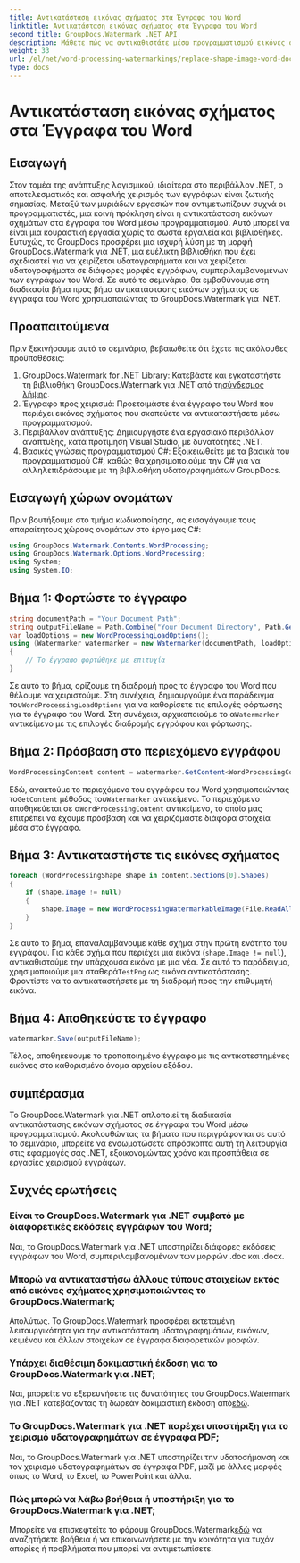```yaml
---
title: Αντικατάσταση εικόνας σχήματος στα Έγγραφα του Word
linktitle: Αντικατάσταση εικόνας σχήματος στα Έγγραφα του Word
second_title: GroupDocs.Watermark .NET API
description: Μάθετε πώς να αντικαθιστάτε μέσω προγραμματισμού εικόνες σχήματος σε έγγραφα του Word χρησιμοποιώντας το GroupDocs.Watermark για .NET. Απλοποιήστε τις εργασίες χειρισμού εγγράφων χωρίς κόπο.
weight: 33
url: /el/net/word-processing-watermarkings/replace-shape-image-word-docs/
type: docs
---
```

# Αντικατάσταση εικόνας σχήματος στα Έγγραφα του Word

## Εισαγωγή
Στον τομέα της ανάπτυξης λογισμικού, ιδιαίτερα στο περιβάλλον .NET, ο αποτελεσματικός και ασφαλής χειρισμός των εγγράφων είναι ζωτικής σημασίας. Μεταξύ των μυριάδων εργασιών που αντιμετωπίζουν συχνά οι προγραμματιστές, μια κοινή πρόκληση είναι η αντικατάσταση εικόνων σχημάτων στα έγγραφα του Word μέσω προγραμματισμού. Αυτό μπορεί να είναι μια κουραστική εργασία χωρίς τα σωστά εργαλεία και βιβλιοθήκες.
Ευτυχώς, το GroupDocs προσφέρει μια ισχυρή λύση με τη μορφή GroupDocs.Watermark για .NET, μια ευέλικτη βιβλιοθήκη που έχει σχεδιαστεί για να χειρίζεται υδατογραφήματα και να χειρίζεται υδατογραφήματα σε διάφορες μορφές εγγράφων, συμπεριλαμβανομένων των εγγράφων του Word. Σε αυτό το σεμινάριο, θα εμβαθύνουμε στη διαδικασία βήμα προς βήμα αντικατάστασης εικόνων σχήματος σε έγγραφα του Word χρησιμοποιώντας το GroupDocs.Watermark για .NET.
## Προαπαιτούμενα
Πριν ξεκινήσουμε αυτό το σεμινάριο, βεβαιωθείτε ότι έχετε τις ακόλουθες προϋποθέσεις:
1.  GroupDocs.Watermark for .NET Library: Κατεβάστε και εγκαταστήστε τη βιβλιοθήκη GroupDocs.Watermark για .NET από τη[σύνδεσμος λήψης](https://releases.groupdocs.com/Watermark/net/).
2. Έγγραφο προς χειρισμό: Προετοιμάστε ένα έγγραφο του Word που περιέχει εικόνες σχήματος που σκοπεύετε να αντικαταστήσετε μέσω προγραμματισμού.
3. Περιβάλλον ανάπτυξης: Δημιουργήστε ένα εργασιακό περιβάλλον ανάπτυξης, κατά προτίμηση Visual Studio, με δυνατότητες .NET.
4. Βασικές γνώσεις προγραμματισμού C#: Εξοικειωθείτε με τα βασικά του προγραμματισμού C#, καθώς θα χρησιμοποιούμε την C# για να αλληλεπιδράσουμε με τη βιβλιοθήκη υδατογραφημάτων GroupDocs.
## Εισαγωγή χώρων ονομάτων
Πριν βουτήξουμε στο τμήμα κωδικοποίησης, ας εισαγάγουμε τους απαραίτητους χώρους ονομάτων στο έργο μας C#:
```csharp
using GroupDocs.Watermark.Contents.WordProcessing;
using GroupDocs.Watermark.Options.WordProcessing;
using System;
using System.IO;
```
## Βήμα 1: Φορτώστε το έγγραφο
```csharp
string documentPath = "Your Document Path";
string outputFileName = Path.Combine("Your Document Directory", Path.GetFileName(documentPath));
var loadOptions = new WordProcessingLoadOptions();
using (Watermarker watermarker = new Watermarker(documentPath, loadOptions))
{
    // Το έγγραφο φορτώθηκε με επιτυχία
}
```
 Σε αυτό το βήμα, ορίζουμε τη διαδρομή προς το έγγραφο του Word που θέλουμε να χειριστούμε. Στη συνέχεια, δημιουργούμε ένα παράδειγμα του`WordProcessingLoadOptions` για να καθορίσετε τις επιλογές φόρτωσης για το έγγραφο του Word. Στη συνέχεια, αρχικοποιούμε το α`Watermarker` αντικείμενο με τις επιλογές διαδρομής εγγράφου και φόρτωσης.
## Βήμα 2: Πρόσβαση στο περιεχόμενο εγγράφου
```csharp
WordProcessingContent content = watermarker.GetContent<WordProcessingContent>();
```
 Εδώ, ανακτούμε το περιεχόμενο του εγγράφου του Word χρησιμοποιώντας το`GetContent` μέθοδος του`Watermarker` αντικείμενο. Το περιεχόμενο αποθηκεύεται σε α`WordProcessingContent` αντικείμενο, το οποίο μας επιτρέπει να έχουμε πρόσβαση και να χειριζόμαστε διάφορα στοιχεία μέσα στο έγγραφο.
## Βήμα 3: Αντικαταστήστε τις εικόνες σχήματος
```csharp
foreach (WordProcessingShape shape in content.Sections[0].Shapes)
{
    if (shape.Image != null)
    {
        shape.Image = new WordProcessingWatermarkableImage(File.ReadAllBytes(Constants.TestPng));
    }
}
```
Σε αυτό το βήμα, επαναλαμβάνουμε κάθε σχήμα στην πρώτη ενότητα του εγγράφου. Για κάθε σχήμα που περιέχει μια εικόνα (`shape.Image != null`), αντικαθιστούμε την υπάρχουσα εικόνα με μια νέα. Σε αυτό το παράδειγμα, χρησιμοποιούμε μια σταθερά`TestPng` ως εικόνα αντικατάστασης. Φροντίστε να το αντικαταστήσετε με τη διαδρομή προς την επιθυμητή εικόνα.
## Βήμα 4: Αποθηκεύστε το έγγραφο
```csharp
watermarker.Save(outputFileName);
```
Τέλος, αποθηκεύουμε το τροποποιημένο έγγραφο με τις αντικατεστημένες εικόνες στο καθορισμένο όνομα αρχείου εξόδου.

## συμπέρασμα
Το GroupDocs.Watermark για .NET απλοποιεί τη διαδικασία αντικατάστασης εικόνων σχήματος σε έγγραφα του Word μέσω προγραμματισμού. Ακολουθώντας τα βήματα που περιγράφονται σε αυτό το σεμινάριο, μπορείτε να ενσωματώσετε απρόσκοπτα αυτή τη λειτουργία στις εφαρμογές σας .NET, εξοικονομώντας χρόνο και προσπάθεια σε εργασίες χειρισμού εγγράφων.
## Συχνές ερωτήσεις
### Είναι το GroupDocs.Watermark για .NET συμβατό με διαφορετικές εκδόσεις εγγράφων του Word;
Ναι, το GroupDocs.Watermark για .NET υποστηρίζει διάφορες εκδόσεις εγγράφων του Word, συμπεριλαμβανομένων των μορφών .doc και .docx.
### Μπορώ να αντικαταστήσω άλλους τύπους στοιχείων εκτός από εικόνες σχήματος χρησιμοποιώντας το GroupDocs.Watermark;
Απολύτως. Το GroupDocs.Watermark προσφέρει εκτεταμένη λειτουργικότητα για την αντικατάσταση υδατογραφημάτων, εικόνων, κειμένου και άλλων στοιχείων σε έγγραφα διαφορετικών μορφών.
### Υπάρχει διαθέσιμη δοκιμαστική έκδοση για το GroupDocs.Watermark για .NET;
 Ναι, μπορείτε να εξερευνήσετε τις δυνατότητες του GroupDocs.Watermark για .NET κατεβάζοντας τη δωρεάν δοκιμαστική έκδοση από[εδώ](https://releases.groupdocs.com/).
### Το GroupDocs.Watermark για .NET παρέχει υποστήριξη για το χειρισμό υδατογραφημάτων σε έγγραφα PDF;
Ναι, το GroupDocs.Watermark για .NET υποστηρίζει την υδατοσήμανση και τον χειρισμό υδατογραφημάτων σε έγγραφα PDF, μαζί με άλλες μορφές όπως το Word, το Excel, το PowerPoint και άλλα.
### Πώς μπορώ να λάβω βοήθεια ή υποστήριξη για το GroupDocs.Watermark για .NET;
 Μπορείτε να επισκεφτείτε το φόρουμ GroupDocs.Watermark[εδώ](https://forum.groupdocs.com/c/watermark/19) να αναζητήσετε βοήθεια ή να επικοινωνήσετε με την κοινότητα για τυχόν απορίες ή προβλήματα που μπορεί να αντιμετωπίσετε.